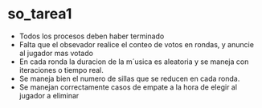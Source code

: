 # so_tarea1

- Todos los procesos deben haber terminado
- Falta que el obsevador realice el conteo de votos en rondas, y anuncie al jugador mas votado 
- En cada ronda la duracion de la m´usica es aleatoria y se maneja con iteraciones o tiempo real.
- Se maneja bien el numero de sillas que se reducen en cada ronda. 
- Se manejan correctamente casos de empate a la hora de elegir al jugador a eliminar